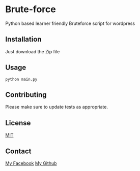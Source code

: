 # Brute-force
Python based learner friendly Bruteforce script for wordpress

## Installation

Just download the Zip file

## Usage

```shell
python main.py
```

## Contributing


Please make sure to update tests as appropriate.

## License

[MIT](https://choosealicense.com/licenses/mit/)
## Contact
[My Facebook](https://www.facebook.com/root.mahin)
[My Github](https://www.github.com/mahinbinhasan)
